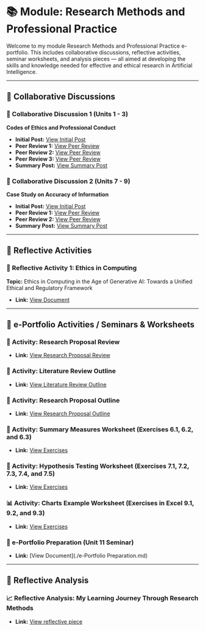 # 📚 Module: Research Methods and Professional Practice  

Welcome to my module Research Methods and Professional Practice e-portfolio. This includes collaborative discussions, reflective activities, seminar worksheets, and analysis pieces — all aimed at developing the skills and knowledge needed for effective and ethical research in Artificial Intelligence.

---

## 🔹 Collaborative Discussions

### 📘 Collaborative Discussion 1 (Units 1 - 3)
**Codes of Ethics and Professional Conduct**  
- **Initial Post:** [View Initial Post](./DiscussionPosts/InitialPost.md)
- **Peer Review 1:** [View Peer Review](./DiscussionPosts/peerreview1.md)
- **Peer Review 2:** [View Peer Review](./DiscussionPosts/peerreview2.md)
- **Peer Review 3:** [View Peer Review](./DiscussionPosts/peerreview3.md)
- **Summary Post:** [View Summary Post](./DiscussionPosts/Summarypost.md)

### 📘 Collaborative Discussion 2 (Units 7 - 9)  
**Case Study on Accuracy of Information**  
- **Initial Post:** [View Initial Post](./DiscussionPosts/InitialPost2.md)
- **Peer Review 1:** [View Peer Review](./DiscussionPosts/peerreview11.md)
- **Peer Review 2:** [View Peer Review](./DiscussionPosts/peerreview22.md)
- **Summary Post:** [View Summary Post](./DiscussionPosts/Summarypost2.md)

---

## 🔹 Reflective Activities

### 🧠 Reflective Activity 1: Ethics in Computing  
**Topic:** Ethics in Computing in the Age of Generative AI: Towards a Unified Ethical and Regulatory Framework

- **Link:** [View Document](./Activity%201%20%E2%80%93%20Ethics%20in%20Computing%20in%20the%20age%20of%20Generative%20AI.docx.pdf)

---

## 🔹 e-Portfolio Activities / Seminars & Worksheets

### 📄 Activity: Research Proposal Review  
- **Link:** [View Research Proposal Review](./e-Portfolio%20Activity_Research%20Proposal%20Review%20unit3.docx.pdf)

### 📄 Activity: Literature Review Outline  
- **Link:** [View Literature Review Outline](./Unit4_Literature%20Review%20Outline.docx.pdf)

### 📄 Activity: Research Proposal Outline  
- **Link:** [View Research Proposal Outline](./Unit8_Research%20Proposal%20Outline.docx.pdf)

### 📄 Activity: Summary Measures Worksheet (Exercises 6.1, 6.2, and 6.3)  
- **Link:** [View Exercises](./Exercises%206.1%2C%206.2%2C%20and%206.3.pdf)

### 📄 Activity: Hypothesis Testing Worksheet (Exercises 7.1, 7.2, 7.3, 7.4, and 7.5)  
- **Link:** [View Exercises](./Exercises_7.1,_7.2,_7.3,_7.4_%26_7.5.pdf)

### 📊 Activity: Charts Example Worksheet (Exercises in Excel 9.1, 9.2, and 9.3)  
- **Link:** [View Exercises](./Exercises%209.1,%209.2,%20%26%209.3.pdf)

### 🧾 e-Portfolio Preparation (Unit 11 Seminar)  
- **Link:** [View Document](./e-Portfolio Preparation.md)

---

## 🔹 Reflective Analysis

### 📈 Reflective Analysis: My Learning Journey Through Research Methods  
- **Link:** [View reflective piece](./reflective%20piece.docx.pdf)
